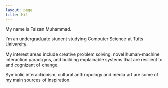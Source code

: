 ```yaml
---
layout: page
title: Hi!
---
```


<div class="hero inner">
    <p class="hero-text">
    My name is Faizan Muhammad.
	</p>
	<p></p>
    <p class="hero-text">
    I'm an undergraduate student studying Computer Science at Tufts University.
	</p>
	<p></p>
    <p class="hero-text">
    My interest areas include creative problem solving, novel human-machine interaction paradigms, and building explainable systems that are resilient to and cognizant of change. 
	</p>
    <p></p>
    <p class="hero-text">
    Symbolic interactionism, cultural anthropology and media art are some of my main sources of inspiration.
    </p>

</div>  